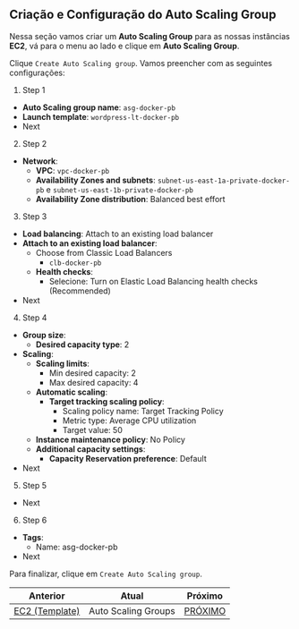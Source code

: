 ## Criação e Configuração do Auto Scaling Group

Nessa seção vamos criar um **Auto Scaling Group** para as nossas instâncias **EC2**, vá para o menu ao lado e clique em **Auto Scaling Group**.

Clique `Create Auto Scaling group`. Vamos preencher com as seguintes configurações:

1. Step 1

- **Auto Scaling group name**: `asg-docker-pb`
- **Launch template**: `wordpress-lt-docker-pb`
- Next

2. Step 2

- **Network**:
  - **VPC**: `vpc-docker-pb`
  - **Availability Zones and subnets**: `subnet-us-east-1a-private-docker-pb` e `subnet-us-east-1b-private-docker-pb`
  - **Availability Zone distribution**: Balanced best effort

3. Step 3

- **Load balancing**: Attach to an existing load balancer
- **Attach to an existing load balancer**:
  - Choose from Classic Load Balancers
    - `clb-docker-pb`
  - **Health checks**:
    - Selecione: Turn on Elastic Load Balancing health checks (Recommended)
- Next

4. Step 4

- **Group size**:
  - **Desired capacity type**: 2
- **Scaling**:
  - **Scaling limits**:
    - Min desired capacity: 2
    - Max desired capacity: 4
  - **Automatic scaling**:
    - **Target tracking scaling policy**:
      - Scaling policy name: Target Tracking Policy
      - Metric type: Average CPU utilization
      - Target value: 50
  - **Instance maintenance policy**: No Policy
  - **Additional capacity settings**:
    - **Capacity Reservation preference**: Default
- Next

5. Step 5

- Next

6. Step 6

- **Tags**:
  - Name: asg-docker-pb
- Next

Para finalizar, clique em `Create Auto Scaling group`.

| Anterior                            | Atual               | Próximo              |
| ----------------------------------- | ------------------- | -------------------- |
| [EC2 (Template)](9.ec2_template.md) | Auto Scaling Groups | [PRÓXIMO](README.md) |
